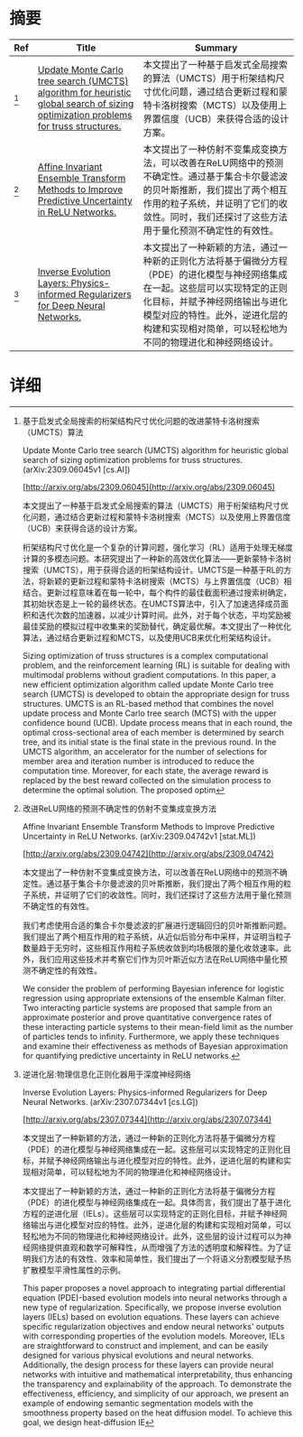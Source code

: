 # 摘要

| Ref | Title | Summary |
| --- | --- | --- |
| [^1] | [Update Monte Carlo tree search (UMCTS) algorithm for heuristic global search of sizing optimization problems for truss structures.](http://arxiv.org/abs/2309.06045) | 本文提出了一种基于启发式全局搜索的算法（UMCTS）用于桁架结构尺寸优化问题，通过结合更新过程和蒙特卡洛树搜索（MCTS）以及使用上界置信度（UCB）来获得合适的设计方案。 |
| [^2] | [Affine Invariant Ensemble Transform Methods to Improve Predictive Uncertainty in ReLU Networks.](http://arxiv.org/abs/2309.04742) | 本文提出了一种仿射不变集成变换方法，可以改善在ReLU网络中的预测不确定性。通过基于集合卡尔曼滤波的贝叶斯推断，我们提出了两个相互作用的粒子系统，并证明了它们的收敛性。同时，我们还探讨了这些方法用于量化预测不确定性的有效性。 |
| [^3] | [Inverse Evolution Layers: Physics-informed Regularizers for Deep Neural Networks.](http://arxiv.org/abs/2307.07344) | 本文提出了一种新颖的方法，通过一种新的正则化方法将基于偏微分方程（PDE）的进化模型与神经网络集成在一起。这些层可以实现特定的正则化目标，并赋予神经网络输出与进化模型对应的特性。此外，逆进化层的构建和实现相对简单，可以轻松地为不同的物理进化和神经网络设计。 |

# 详细

[^1]: 基于启发式全局搜索的桁架结构尺寸优化问题的改进蒙特卡洛树搜索（UMCTS）算法

    Update Monte Carlo tree search (UMCTS) algorithm for heuristic global search of sizing optimization problems for truss structures. (arXiv:2309.06045v1 [cs.AI])

    [http://arxiv.org/abs/2309.06045](http://arxiv.org/abs/2309.06045)

    本文提出了一种基于启发式全局搜索的算法（UMCTS）用于桁架结构尺寸优化问题，通过结合更新过程和蒙特卡洛树搜索（MCTS）以及使用上界置信度（UCB）来获得合适的设计方案。

    

    桁架结构尺寸优化是一个复杂的计算问题，强化学习（RL）适用于处理无梯度计算的多模态问题。本研究提出了一种新的高效优化算法——更新蒙特卡洛树搜索（UMCTS），用于获得合适的桁架结构设计。UMCTS是一种基于RL的方法，将新颖的更新过程和蒙特卡洛树搜索（MCTS）与上界置信度（UCB）相结合。更新过程意味着在每一轮中，每个构件的最佳截面积通过搜索树确定，其初始状态是上一轮的最终状态。在UMCTS算法中，引入了加速选择成员面积和迭代次数的加速器，以减少计算时间。此外，对于每个状态，平均奖励被最佳奖励的模拟过程中收集来的奖励替代，确定最优解。本文提出了一种优化算法，通过结合更新过程和MCTS，以及使用UCB来优化桁架结构设计。

    Sizing optimization of truss structures is a complex computational problem, and the reinforcement learning (RL) is suitable for dealing with multimodal problems without gradient computations. In this paper, a new efficient optimization algorithm called update Monte Carlo tree search (UMCTS) is developed to obtain the appropriate design for truss structures. UMCTS is an RL-based method that combines the novel update process and Monte Carlo tree search (MCTS) with the upper confidence bound (UCB). Update process means that in each round, the optimal cross-sectional area of each member is determined by search tree, and its initial state is the final state in the previous round. In the UMCTS algorithm, an accelerator for the number of selections for member area and iteration number is introduced to reduce the computation time. Moreover, for each state, the average reward is replaced by the best reward collected on the simulation process to determine the optimal solution. The proposed optim
    
[^2]: 改进ReLU网络的预测不确定性的仿射不变集成变换方法

    Affine Invariant Ensemble Transform Methods to Improve Predictive Uncertainty in ReLU Networks. (arXiv:2309.04742v1 [stat.ML])

    [http://arxiv.org/abs/2309.04742](http://arxiv.org/abs/2309.04742)

    本文提出了一种仿射不变集成变换方法，可以改善在ReLU网络中的预测不确定性。通过基于集合卡尔曼滤波的贝叶斯推断，我们提出了两个相互作用的粒子系统，并证明了它们的收敛性。同时，我们还探讨了这些方法用于量化预测不确定性的有效性。

    

    我们考虑使用合适的集合卡尔曼滤波的扩展进行逻辑回归的贝叶斯推断问题。我们提出了两个相互作用的粒子系统，从近似后验分布中采样，并证明当粒子数量趋于无穷时，这些相互作用粒子系统收敛到均场极限的量化收敛速率。此外，我们应用这些技术并考察它们作为贝叶斯近似方法在ReLU网络中量化预测不确定性的有效性。

    We consider the problem of performing Bayesian inference for logistic regression using appropriate extensions of the ensemble Kalman filter. Two interacting particle systems are proposed that sample from an approximate posterior and prove quantitative convergence rates of these interacting particle systems to their mean-field limit as the number of particles tends to infinity. Furthermore, we apply these techniques and examine their effectiveness as methods of Bayesian approximation for quantifying predictive uncertainty in ReLU networks.
    
[^3]: 逆进化层:物理信息化正则化器用于深度神经网络

    Inverse Evolution Layers: Physics-informed Regularizers for Deep Neural Networks. (arXiv:2307.07344v1 [cs.LG])

    [http://arxiv.org/abs/2307.07344](http://arxiv.org/abs/2307.07344)

    本文提出了一种新颖的方法，通过一种新的正则化方法将基于偏微分方程（PDE）的进化模型与神经网络集成在一起。这些层可以实现特定的正则化目标，并赋予神经网络输出与进化模型对应的特性。此外，逆进化层的构建和实现相对简单，可以轻松地为不同的物理进化和神经网络设计。

    

    本文提出了一种新颖的方法，通过一种新的正则化方法将基于偏微分方程（PDE）的进化模型与神经网络集成在一起。具体而言，我们提出了基于进化方程的逆进化层（IELs）。这些层可以实现特定的正则化目标，并赋予神经网络输出与进化模型对应的特性。此外，逆进化层的构建和实现相对简单，可以轻松地为不同的物理进化和神经网络设计。此外，这些层的设计过程可以为神经网络提供直观和数学可解释性，从而增强了方法的透明度和解释性。为了证明我们方法的有效性、效率和简单性，我们提出了一个将语义分割模型赋予热扩散模型平滑性属性的示例。

    This paper proposes a novel approach to integrating partial differential equation (PDE)-based evolution models into neural networks through a new type of regularization. Specifically, we propose inverse evolution layers (IELs) based on evolution equations. These layers can achieve specific regularization objectives and endow neural networks' outputs with corresponding properties of the evolution models. Moreover, IELs are straightforward to construct and implement, and can be easily designed for various physical evolutions and neural networks. Additionally, the design process for these layers can provide neural networks with intuitive and mathematical interpretability, thus enhancing the transparency and explainability of the approach. To demonstrate the effectiveness, efficiency, and simplicity of our approach, we present an example of endowing semantic segmentation models with the smoothness property based on the heat diffusion model. To achieve this goal, we design heat-diffusion IE
    

